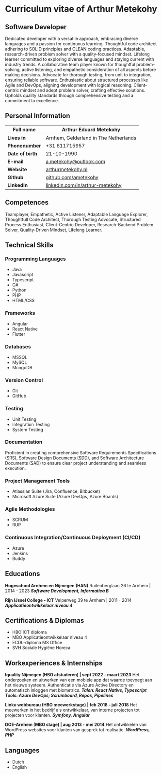 # Curriculum vitae of Arthur Metekohy
## Software Developer
Dedicated developer with a versatile approach, embracing diverse languages and a passion for continuous learning. 
Thoughtful code architect adhering to SOLID principles and CLEAN coding practices. Adaptable, research-driven problem solver with a quality-focused mindset. Lifelong learner committed to exploring diverse languages and staying current with industry trends. A collaborative team player known for thoughtful problem-solving, active listening, and empathetic consideration of all aspects before making decisions.
Advocate for thorough testing, from unit to integration, ensuring reliable software. Enthusiastic about structured processes like Agile and DevOps, aligning development with logical reasoning. Client-centric mindset and adept problem solver, crafting effective solutions. Upholds quality standards through comprehensive testing and a commitment to excellence.

## Personal Information
|  Full name        |  Arthur Eduard Metekohy          | 
| ------------- |-------------| 
| **Lives in**      |  Arnhem, Gelderland in The Netherlands      |  
| **Phonenumber** | +31 611715957 | 
| **Date of birth** | 21-10-1990 | 
| **E-mail** | a.metekohy@outlook.com     | 
| **Website** | [arthurmetekohy.nl](http://arthurmetekohy.nl) | 
| **Github** |  [github.com/ametekohy](https://github.com/ametekohy) | 
| **LinkedIn** |  [linkedin.com/in/arthur-metekohy](https://www.linkedin.com/in/arthur-metekohy/)     | 

## Competences
Teamplayer, Empathetic, Active Listener, Adaptable Language Explorer, Thoughtfull Code Architect, Thorough Testing Advocate, Structured Process Enthusiast, Client-Centric Developer, Research-Backend Problem Solver, Quality-Driven Mindset, Lifelong Learner.

## Technical Skills
### Programming Languages
- Java
- Javascript
- Typescript
- C#
- Python
- PHP
- HTML/CSS

### Frameworks
- Angular
- React Native
- Flutter

### Databases
- MSSQL
- MySQL
- MongoDB

### Version Control
- Git
- GitHub

### Testing
- Unit Testing
- Integration Testing
- System Testing

### Documentation
Proficient in creating comprehensive Software Requirements Specifications (SRS), Software Design Documents (SDD), and Software Architecture Documents (SAD) to ensure clear project understanding and seamless execution.

### Project Management Tools
- Atlassian Suite (Jira, Confluence, Bitbucket)
- Microsoft Azure Suite (Azure DevOps, Azure Boards)

### Agile Methodologies
- SCRUM
- RUP

### Continuous Integration/Continuous Deployment (CI/CD)
- Azure
- Jenkins
- Buddy


## Educations
**Hogeschool Arnhem en Nijmegen (HAN)**
Ruitenberglaan 26 te Arnhem | 2014 - 2023
***Software Development, Informatica B***

**Rijn IJssel College - ICT**
Velperweg 39 te Arnhem | 2011 - 2014
***Applicatieontwikkelaar niveau 4***

## Certifications & Diplomas
- HBO ICT diploma
- MBO Applicatieontwikkelaar niveau 4
- ECDL-diploma MS Office
- SVH Sociale Hygiëne Horeca

## Workexperiences & Internships
**Iquality Nijmegen (HBO afstuderen) | sept 2022 - maart 2023**
Het onderzoeken en uitwerken van een mobiele app dat waarde toevoegt aan het nieuwe systeem. Authenticatie via Azure Active Directory en automatisch inloggen met biometrics.
***Talen: React Native, Typescript***
***Tools: Azure DevOps; Scrumboard, Repos, Pipelines***

**Linku webbureau (HBO meewerkstage) | feb 2018 - juli 2018**
Het meewerken in het bedrijf als ontwikkelaar, van interne projecten tot projecten voor klanten. 
***Symfony, Angular***

**DOE-Arnhem (MBO stage) | aug 2013 - mei 2014**
Het ontwikkelen van WordPress websites voor klanten van gesprek tot realisatie.
***WordPress, PHP***

## Languages
- Dutch
- English
